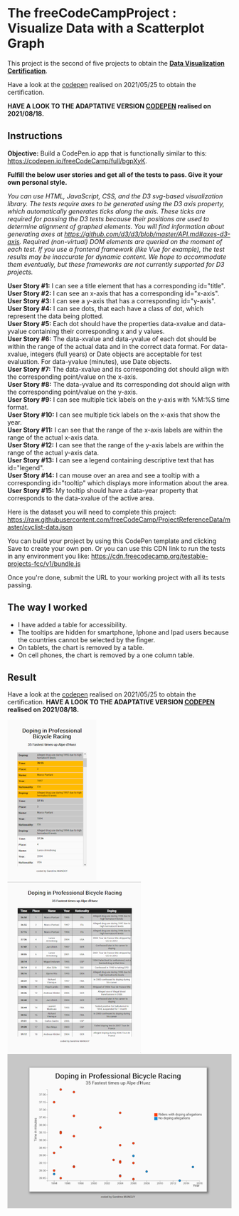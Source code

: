 # The freeCodeCampProject : Visualize Data with a Scatterplot Graph
This project is the second of five projects to obtain the [**Data Visualization Certification**](https://www.freecodecamp.org/certification/fcc3ab085a4-3e2d-4160-a445-50914111cc0d/data-visualization).  

Have a look at the [codepen](https://codepen.io/s-manguy/full/oNZwbev) realised on 2021/05/25 to obtain the certification.  

**HAVE A LOOK TO THE ADAPTATIVE VERSION [CODEPEN](https://codepen.io/s-manguy/full/eYWwdrp) realised on 2021/08/18.** 


## Instructions
**Objective:** Build a CodePen.io app that is functionally similar to this: https://codepen.io/freeCodeCamp/full/bgpXyK.  

**Fulfill the below user stories and get all of the tests to pass. Give it your own personal style.**

*You can use HTML, JavaScript, CSS, and the D3 svg-based visualization library. The tests require axes to be generated using the D3 axis property, which automatically generates ticks along the axis. These ticks are required for passing the D3 tests because their positions are used to determine alignment of graphed elements. You will find information about generating axes at https://github.com/d3/d3/blob/master/API.md#axes-d3-axis. Required (non-virtual) DOM elements are queried on the moment of each test. If you use a frontend framework (like Vue for example), the test results may be inaccurate for dynamic content. We hope to accommodate them eventually, but these frameworks are not currently supported for D3 projects.*  

**User Story #1:** I can see a title element that has a corresponding id="title".  
**User Story #2:** I can see an x-axis that has a corresponding id="x-axis".  
**User Story #3:** I can see a y-axis that has a corresponding id="y-axis".  
**User Story #4:** I can see dots, that each have a class of dot, which represent the data being plotted.  
**User Story #5:** Each dot should have the properties data-xvalue and data-yvalue containing their corresponding x and y values.  
**User Story #6:** The data-xvalue and data-yvalue of each dot should be within the range of the actual data and in the correct data format. For data-xvalue, integers (full years) or Date objects are acceptable for test evaluation. For data-yvalue (minutes), use Date objects.  
**User Story #7:** The data-xvalue and its corresponding dot should align with the corresponding point/value on the x-axis.  
**User Story #8:** The data-yvalue and its corresponding dot should align with the corresponding point/value on the y-axis.  
**User Story #9:** I can see multiple tick labels on the y-axis with %M:%S time format.  
**User Story #10:** I can see multiple tick labels on the x-axis that show the year.  
**User Story #11:** I can see that the range of the x-axis labels are within the range of the actual x-axis data.  
**User Story #12:** I can see that the range of the y-axis labels are within the range of the actual y-axis data.  
**User Story #13:** I can see a legend containing descriptive text that has id="legend".  
**User Story #14:** I can mouse over an area and see a tooltip with a corresponding id="tooltip" which displays more information about the area.  
**User Story #15:** My tooltip should have a data-year property that corresponds to the data-xvalue of the active area.  

Here is the dataset you will need to complete this project: https://raw.githubusercontent.com/freeCodeCamp/ProjectReferenceData/master/cyclist-data.json  

You can build your project by using this CodePen template and clicking Save to create your own pen. Or you can use this CDN link to run the tests in any environment you like: https://cdn.freecodecamp.org/testable-projects-fcc/v1/bundle.js  

Once you're done, submit the URL to your working project with all its tests passing. 

## The way I worked
* I have added a table for accessibility. 
* The tooltips are hidden for smartphone, Iphone and Ipad users because the countries cannot be selected by the finger. 
* On tablets, the chart is removed by a table.
* On cell phones, the chart is removed by a one column table.

## Result
Have a look at the [codepen](https://codepen.io/s-manguy/full/oNZwbev) realised on 2021/05/25 to obtain the certification.
**HAVE A LOOK TO THE ADAPTATIVE VERSION [CODEPEN](https://codepen.io/s-manguy/full/eYWwdrp) realised on 2021/08/18.**  

![mobile screenshot](https://github.com/s-manguy/projects/blob/main/data-visualization/fcc-02-scatterplot-RWD/12%20scatterplot_mobile_sandrinemanguy_red.png)   
![ipad screenshot](https://github.com/s-manguy/projects/blob/main/data-visualization/fcc-02-scatterplot-RWD/12%20scatterplot_ipad_sandrinemanguy_red.png)  
![desktop screenshot](https://github.com/s-manguy/projects/blob/main/data-visualization/fcc-02-scatterplot-RWD/12%20scatterplot_desktop_sandrinemanguy_red.png)
